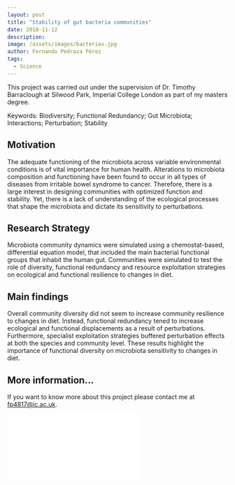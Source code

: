 ```yaml
---
layout: post
title: "Stability of gut bacteria communities"
date: 2018-11-12
description: 
image: /assets/images/bacterias.jpg
author: Fernando Pedraza Pérez
tags: 
  - Science
---
```



This project was carried out under the supervision of Dr. Timothy Barraclough at Silwood Park,
Imperial College London as part of my masters degree. 

Keywords: Biodiversity; Functional Redundancy; Gut Microbiota; Interactions; Perturbation; Stability

## Motivation

The adequate functioning of the microbiota across variable environmental conditions is of 
vital importance for human health. Alterations to microbiota composition and functioning
have been found to occur in all types of diseases from irritable bowel syndrome to cancer. 
Therefore, there is a large interest in designing communities with optimized function and stability. 
Yet, there is a lack of understanding of the ecological processes that shape the microbiota 
and dictate its sensitivity to perturbations. 

## Research Strategy

Microbiota community dynamics were simulated using a chemostat-based, differential equation 
model, that included the main bacterial functional groups that inhabit the human gut. 
Communities were simulated to test the role of diversity, functional redundancy and resource 
exploitation strategies on ecological and functional resilience to changes in diet.

## Main findings

Overall community diversity did not seem to increase community resilience to changes in 
diet. Instead, functional redundancy tened to increase ecological and functional displacements
as a result of perturbations. Furthermore, specialist exploitation strategies buffered 
perturbation effects at both the species and community level. These results highlight the
importance of functional diversity on microbiota sensitivity to changes in diet. 

## More information...

If you want to know more about this project please contact me at fp4817@ic.ac.uk.

![Placeholder](/assets/images/landscape.pdf)

